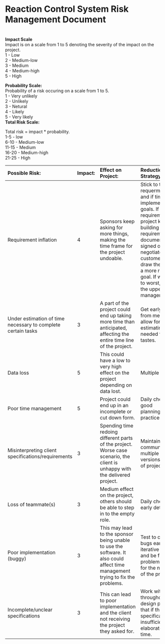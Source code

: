 
# Reaction Control System  Risk Management Document<h1>


**Impact Scale** <br>
Impact is on a scale from 1 to 5 denoting the severity of the impact on the project. <br>
1 - Low <br>
2 - Medium-low <br>
3 - Medium <br>
4 - Medium-high <br>
5 - High <br>


**Probability Scale:**<br>
Probability of a risk occuring on a scale from 1 to 5. <br>
1 - Very unlikely <br>
2 - Unlikely <br>
3 - Netural <br>
4 - Likely <br>
5 - Very likely <br>**Total Risk Scale:**<br>


Total risk = impact * probability. <br>
1-5 - low <br>
6-10 - Medium-low <br>
11-15 - Medium <br>
16-20 - Medium-high <br>
21-25 - High <br>



|Possible Risk: | Impact: | Effect on Project: | Reduction Strategy: | Probability: | Total Risk: |
|:--------------|:--------|:-------------------|:--------------------|:-------------|-------------|
|Requirement inflation | 4| Sponsors keep asking for more things, making the time frame for the project undoable. | Stick to the core requerments first, and if time permits, implement stretch goals.  If the requirements of the project keep building up after the requirements document has been signed off on,  negotiate with the customer to try and draw them back to a more realistic goal.  If worst comes to worst, contact the upper management (Bart).| 3| 12|
|Under estimation of time necessary to complete certain tasks |3 | A part of the project could end up taking more time than anticipated, affecting the entire time line of the project.| Get early feed back from members and allow for re-estimating of time needed for specific tastes. |4 | 12 |
|Data loss | 5| This could have a low to very high effect on the project depending on data lost.| Multiple backups.| 2| 10 |
|Poor time management | 5| Project could end up in an incomplete or cut down form.| Daily check-ins,  good planning/scheduling practices.|2 | 10|
|Misinterpreting client specifications/requirements | 3| Spending time redoing different parts of the project. Worse case scenario, the client is unhappy with the delivered project. | Maintain clear communication, multiple versions/iterations of project. | 3| 9 | 
|Loss of teammate(s) | 3| Medium effect on the project, others should be able to step in to the empty role. | Daily check-ins for early detection.| 2| 6| 
|Poor implementation (buggy) | 3| This may lead to the sponsor being unable to use the software. It also could affect time management trying to fix the problems.|Test to catch and fix bugs early in the iterative process, and be flexible to fix problems that arise for the next iteration of the program. | 2| 6 |
|Incomplete/unclear specifications | 3| This can lead to poor implementation and the client not receiving the project they asked for.| Work with the client throughout the design process, so that if the original specification is insufficient they can elaborate at a later time. | 2| 6 |

